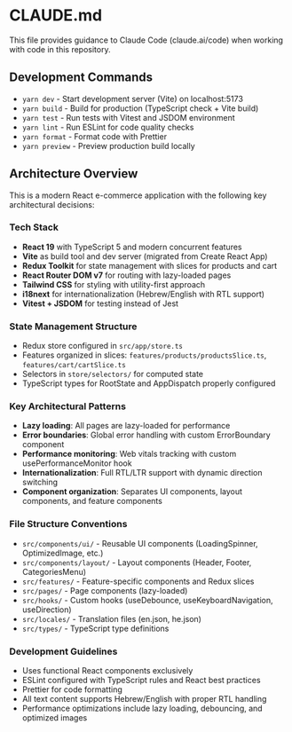 # CLAUDE.md

This file provides guidance to Claude Code (claude.ai/code) when working with code in this repository.

## Development Commands

- `yarn dev` - Start development server (Vite) on localhost:5173
- `yarn build` - Build for production (TypeScript check + Vite build)
- `yarn test` - Run tests with Vitest and JSDOM environment
- `yarn lint` - Run ESLint for code quality checks
- `yarn format` - Format code with Prettier
- `yarn preview` - Preview production build locally

## Architecture Overview

This is a modern React e-commerce application with the following key architectural decisions:

### Tech Stack
- **React 19** with TypeScript 5 and modern concurrent features
- **Vite** as build tool and dev server (migrated from Create React App)
- **Redux Toolkit** for state management with slices for products and cart
- **React Router DOM v7** for routing with lazy-loaded pages
- **Tailwind CSS** for styling with utility-first approach
- **i18next** for internationalization (Hebrew/English with RTL support)
- **Vitest + JSDOM** for testing instead of Jest

### State Management Structure
- Redux store configured in `src/app/store.ts`
- Features organized in slices: `features/products/productsSlice.ts`, `features/cart/cartSlice.ts`
- Selectors in `store/selectors/` for computed state
- TypeScript types for RootState and AppDispatch properly configured

### Key Architectural Patterns
- **Lazy loading**: All pages are lazy-loaded for performance
- **Error boundaries**: Global error handling with custom ErrorBoundary component
- **Performance monitoring**: Web vitals tracking with custom usePerformanceMonitor hook
- **Internationalization**: Full RTL/LTR support with dynamic direction switching
- **Component organization**: Separates UI components, layout components, and feature components

### File Structure Conventions
- `src/components/ui/` - Reusable UI components (LoadingSpinner, OptimizedImage, etc.)
- `src/components/layout/` - Layout components (Header, Footer, CategoriesMenu)
- `src/features/` - Feature-specific components and Redux slices
- `src/pages/` - Page components (lazy-loaded)
- `src/hooks/` - Custom hooks (useDebounce, useKeyboardNavigation, useDirection)
- `src/locales/` - Translation files (en.json, he.json)
- `src/types/` - TypeScript type definitions

### Development Guidelines
- Uses functional React components exclusively
- ESLint configured with TypeScript rules and React best practices
- Prettier for code formatting
- All text content supports Hebrew/English with proper RTL handling
- Performance optimizations include lazy loading, debouncing, and optimized images